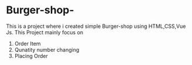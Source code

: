 # Burger-shop-
This is a project where i created simple Burger-shop using HTML,CSS,Vue Js.
This Project mainly focus on  
1. Order Item 
2. Qunatity number changing
3. Placing Order
